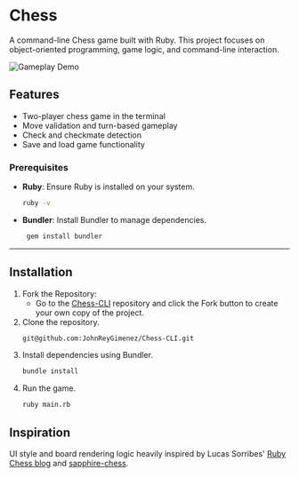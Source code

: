 # Chess

A command-line Chess game built with Ruby. This project focuses on object-oriented programming, game logic, and command-line interaction.

![Gameplay Demo](./media/gameplay.gif)

## Features

- Two-player chess game in the terminal
- Move validation and turn-based gameplay
- Check and checkmate detection
- Save and load game functionality

### Prerequisites
- **Ruby**: Ensure Ruby is installed on your system.
   ```bash
  ruby -v
- **Bundler**: Install Bundler to manage dependencies.
  ```bash
   gem install bundler
---

## Installation

1. Fork the Repository:
   - Go to the [Chess-CLI](https://github.com/JohnReyGimenez/Chess-CLI) repository and click the Fork button to create your own copy of the project.
2. Clone the repository.
   ```bash
   git@github.com:JohnReyGimenez/Chess-CLI.git
3. Install dependencies using Bundler.
   ```bash
   bundle install
4. Run the game.
   ```bash
   ruby main.rb

## Inspiration

UI style and board rendering logic heavily inspired by Lucas Sorribes' [Ruby Chess blog](https://medium.com/@lucas.sorribes/nostromo-my-ruby-chess-journey-part-i-7ef544b547a5) and  [sapphire-chess](https://github.com/devluxor/sapphire-chess).

